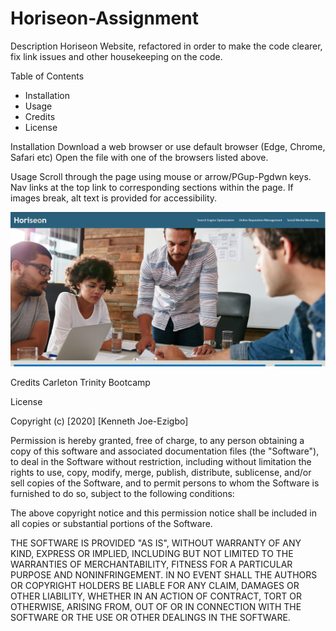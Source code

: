 # Horiseon-Assignment

Description 
Horiseon Website, refactored in order to make the code clearer, fix link issues and other housekeeping on the code. 

Table of Contents
- Installation 
- Usage 
- Credits 
- License 


Installation 
Download a web browser or use default browser (Edge, Chrome, Safari etc) 
Open the file with one of the browsers listed above. 

Usage 
Scroll through the page using mouse or arrow/PGup-Pgdwn keys. 
Nav links at the top link to corresponding sections within the page. 
If images break, alt text is provided for accessibility. 

![alt text](assets/images/Capture.png)

Credits 
Carleton Trinity Bootcamp 

License 

Copyright (c) [2020] [Kenneth Joe-Ezigbo]

Permission is hereby granted, free of charge, to any person obtaining a copy
of this software and associated documentation files (the "Software"), to deal
in the Software without restriction, including without limitation the rights
to use, copy, modify, merge, publish, distribute, sublicense, and/or sell
copies of the Software, and to permit persons to whom the Software is
furnished to do so, subject to the following conditions:

The above copyright notice and this permission notice shall be included in all
copies or substantial portions of the Software.

THE SOFTWARE IS PROVIDED "AS IS", WITHOUT WARRANTY OF ANY KIND, EXPRESS OR
IMPLIED, INCLUDING BUT NOT LIMITED TO THE WARRANTIES OF MERCHANTABILITY,
FITNESS FOR A PARTICULAR PURPOSE AND NONINFRINGEMENT. IN NO EVENT SHALL THE
AUTHORS OR COPYRIGHT HOLDERS BE LIABLE FOR ANY CLAIM, DAMAGES OR OTHER
LIABILITY, WHETHER IN AN ACTION OF CONTRACT, TORT OR OTHERWISE, ARISING FROM,
OUT OF OR IN CONNECTION WITH THE SOFTWARE OR THE USE OR OTHER DEALINGS IN THE
SOFTWARE.
